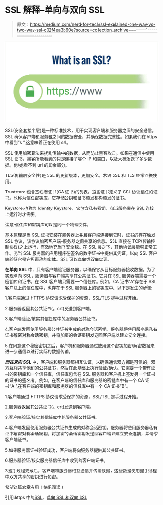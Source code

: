 # SSL 解释–单向与双向 SSL

> 原文：<https://medium.com/nerd-for-tech/ssl-explained-one-way-vs-two-way-ssl-c02f4ea3b60e?source=collection_archive---------1----------------------->

![](img/4ce1ff792f399fce2acc82df55c4c04a.png)

SSL(安全套接字层)是一种标准技术，用于实现客户端和服务器之间的安全通信。SSL 确保客户端和服务器之间的数据安全，并确保数据完整性。如果我们在 https 中看到“s ”,这意味着正在使用 ssl。

SSL 使用加密算法来扰乱传输中的数据，从而防止黑客攻击。如果在通信中使用 SSL 证书，黑客所能看到的只是连接了哪个 IP 和端口，以及大概发送了多少数据。他/她看不到 url 的其余部分。

TLS(传输层安全性)是 SSL 的更新版本，更加安全。术语 SSL 和 TLS 经常互换使用。

Truststore:包含签名者证书(CA 证书)的列表，这些证书定义了 SSL 协议信任的证书。也称为信任密钥库，它存储公钥和证书颁发机构颁发的证书。

Keystore:也称为 Identity Keystore，它包含私有密钥，仅当服务器在 SSL 连接上运行时才需要。

注意:信任库和密钥库可以是同一个物理文件。

基本原理是当 SSL 证书安装在服务器上并且客户端连接到它时，证书的存在触发 SSL 协议，该协议加密客户端-服务器之间共享的信息。SSL 直接在 TCP(传输控制协议)之上运行，有效地充当了安全毯。在 SSL 层之下，其他协议层能够正常工作。充当 SSL 服务器的应用程序在签名的数字证书中提供其凭证，以向 SSL 客户端验证它是它所声称的实体。SSL 可以单向或双向实现。

**在单向 SSL** 中，只有客户端验证服务器，以确保它从目标服务器接收数据。为了实现单向 SSL，服务器与客户端共享其公共证书。它只在 SSL 服务器端需要一个密钥库和证书，在 SSL 客户端只需要一个信任库。例如，CA 证书“A”存在于 SSL 客户机上的信任库中，也存在于 SSL 服务器上的密钥库中。以下是发生的步骤:

1.客户端通过 HTTPS 协议请求受保护的资源，SSL/TLS 握手过程开始。

2.服务器返回其公共证书(。crt)发送到客户端。

3.客户端验证/核实其信任库中的服务器公共证书。

4.客户端发回使用服务器公共证书生成的对称会话密钥。服务器将使用服务器私有证书解密对称会话密钥，并将加密的会话密钥发送回客户端以建立安全连接。

5.在同意这个秘密密钥之后，客户机和服务器通过使用这个密钥加密/解密数据来进一步通信以进行实际的数据传输。

***而在双向 SSL*** 中，客户端和服务器都相互认证，以确保通信双方都是可信的。双方互相共享他们的公共证书，然后在此基础上执行验证/确认。它需要一个带有证书的密钥库和一个信任库，信任库包含在 SSL 服务器和客户机上签发另一个证书的证书的签名者。例如，在客户端的信任库和服务器的密钥库中有一个 CA 证书“A ”,在客户端的密钥库和服务器的信任库中有一个 CA 证书“B”。

1.客户端通过 HTTPS 协议请求受保护的资源，SSL/TSL 握手过程开始。

2.服务器返回其公共证书(。crt)发送到客户端。

3.客户端验证/核实其信任库中的服务器公共证书。

4.客户端发回使用服务器公共证书生成的对称会话密钥。服务器将使用服务器私有证书解密对称会话密钥，将加密的会话密钥发送回客户端以建立安全连接，并请求客户端证书。

5.如果服务器证书验证成功，客户端将向服务器提供其公共证书。

6.服务器验证/核实服务器信任库中收到的客户端证书。

7.握手过程完成后，客户端和服务器相互通信并传输数据，这些数据使用握手过程中双方共享的密钥进行加密。

希望这篇文章有用！快乐阅读:)

引用:https 中的[SSL](https://www.websecurity.digicert.com/en/in/security-topics/what-is-ssl-tls-https)、[单向 SSL 和双向 SSL](https://tutorialspedia.com/an-overview-of-one-way-ssl-and-two-way-ssl/)